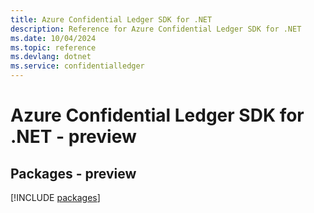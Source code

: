 ```yaml
---
title: Azure Confidential Ledger SDK for .NET
description: Reference for Azure Confidential Ledger SDK for .NET
ms.date: 10/04/2024
ms.topic: reference
ms.devlang: dotnet
ms.service: confidentialledger
---
```

# Azure Confidential Ledger SDK for .NET - preview
## Packages - preview
[!INCLUDE [packages](confidential-ledger-index.md)]